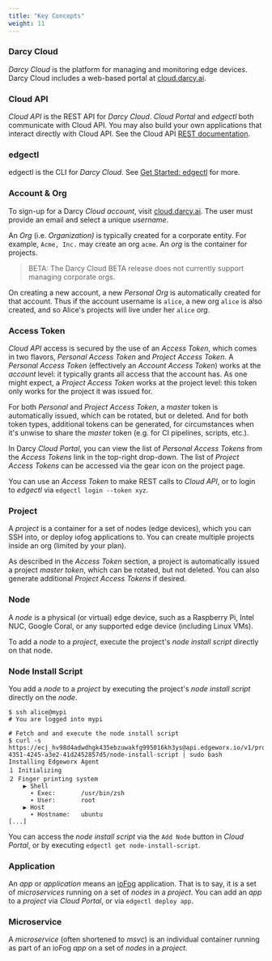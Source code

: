 ```yaml
---
title: "Key Concepts"
weight: 11
---
```


### Darcy Cloud

_Darcy Cloud_ is the platform for managing and monitoring edge devices. Darcy Cloud includes a
web-based portal at [cloud.darcy.ai](https://cloud.darcy.ai).

### Cloud API

_Cloud API_ is the REST API for _Darcy Cloud_. _Cloud Portal_ and _edgectl_ both communicate with
Cloud API. You may also build your own applications that interact directly with Cloud API. See the
Cloud API [REST documentation](https://api.darcy.ai/v1/docs).

### edgectl

edgectl is the CLI for _Darcy Cloud_. See  [Get Started: edgectl](get-started-edgectl/) for more.

### Account & Org

To sign-up for a Darcy _Cloud_ _account_, visit [cloud.darcy.ai](https://cloud.darcy.ai). The user
must provide an email and select a unique _username_.

An _Org_ (i.e. _Organization)_ is typically created for a corporate entity. For
example, `Acme, Inc.` may create an org `acme`. An _org_ is the container for projects.

> BETA: The Darcy Cloud BETA release does not currently support managing corporate orgs.

On creating a new account, a new _Personal Org_ is automatically created for that account. Thus if
the account username is `alice`, a new org `alice` is also created, and so Alice's projects will
live under her `alice` _org_.

### Access Token

_Cloud API_ access is secured by the use of an _Access Token_, which comes in two flavors, _Personal
Access Token_ and _Project Access Token_. A _Personal Access Token_ (effectively an _Account Access
Token_) works at the _account_ level: it typically grants all access that the account has. As one
might expect, a _Project Access Token_ works at the project level: this token only works for the
project it was issued for.

For both _Personal_ and _Project Access Token_, a _master_ token is automatically issued, which can
be rotated, but or deleted. And for both token types, additional tokens can be generated, for
circumstances when it's unwise to share the _master_ token (e.g. for CI pipelines, scripts, etc.).

In Darcy _Cloud Portal_, you can view the list of _Personal Access Tokens_ from the _Access Tokens_
link in the top-right drop-down. The list of _Project Access Tokens_ can be accessed via the gear
icon on the project page.

You can use an _Access Token_ to make REST calls to _Cloud API_, or to login to _edgectl_
via `edgectl login --token xyz`.

### Project

A _project_ is a container for a set of nodes (edge devices), which you can SSH into, or deploy
iofog applications to. You can create multiple projects inside an org (limited by your plan).

As described in the _Access Token_ section, a project is automatically issued a project _master
token_, which can be rotated, but not deleted. You can also generate additional _Project Access
Tokens_ if desired.

### Node

A _node_ is a physical (or virtual) edge device, such as a Raspberry Pi, Intel NUC, Google Coral, or
any supported edge device (including Linux VMs).

To add a _node_ to a _project_, execute the project's _node install script_ directly on that node.

### Node Install Script

You add a _node_ to a _project_ by executing the project's _node install script_ directly on the
_node_.

```shell
$ ssh alice@mypi
# You are logged into mypi

# Fetch and and execute the node install script
$ curl -s https://ecj_hv98d4adwdhgk435ebzuwakfg995016kh3ys@api.edgeworx.io/v1/project/6077569f-4351-4245-a3e2-41d2452857d5/node-install-script | sudo bash
Installing Edgeworx Agent
１ Initializing
２ Finger printing system
    ▶ Shell
      ∙ Exec:       /usr/bin/zsh
      ∙ User:       root
    ▶ Host
      ∙ Hostname:   ubuntu
[...]
```

You can access the _node install script_ via the `Add Node` button in _Cloud Portal_, or by
executing `edgectl get node-install-script`.

### Application

An _app_ or _application_ means
an [ioFog](https://iofog.org/docs/2/developing-microservices/overview.html) application. That is to
say, it is a set of _microservices_ running on a set of _nodes_ in a _project_. You can add an _app_
to a _project_ via _Cloud Portal_, or via `edgectl deploy app`.

### Microservice

A _microservice_ (often shortened to _msvc_) is an individual container running as part of an
ioFog _app_ on a set of _nodes_ in a _project_.
